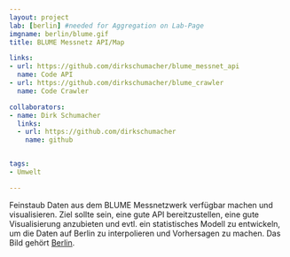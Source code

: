 ```yaml
---
layout: project
lab: [berlin] #needed for Aggregation on Lab-Page
imgname: berlin/blume.gif
title: BLUME Messnetz API/Map

links:
- url: https://github.com/dirkschumacher/blume_messnet_api
  name: Code API
- url: https://github.com/dirkschumacher/blume_crawler
  name: Code Crawler

collaborators:
- name: Dirk Schumacher
  links:
  - url: https://github.com/dirkschumacher
    name: github


tags:
- Umwelt

---
```


Feinstaub Daten aus dem BLUME Messnetzwerk verfügbar machen und visualisieren.
Ziel sollte sein, eine gute API bereitzustellen, eine gute Visualisierung anzubieten und
evtl. ein statistisches Modell zu entwickeln, um die Daten auf Berlin zu interpolieren und Vorhersagen zu machen.
Das Bild gehört [Berlin](http://www.stadtentwicklung.berlin.de/umwelt/luftqualitaet/de/messnetz/).
